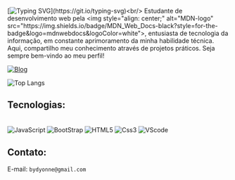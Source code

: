 [![Typing SVG](https://readme-typing-svg.demolab.com/?size=29&color=F0F8FF&lines=Olá!+Eu+sou+Dyonne+Eberty.;Obrigado+pela+presença!.;)](https://git.io/typing-svg)<br/>
Estudante de desenvolvimento web pela <img style="align: center;" alt="MDN-logo" src="https://img.shields.io/badge/MDN_Web_Docs-black?style=for-the-badge&logo=mdnwebdocs&logoColor=white">, entusiasta de tecnologia da informação, em constante aprimoramento da minha habilidade técnica. Aqui, compartilho meu conhecimento através de projetos práticos.
Seja sempre bem-vindo ao meu perfil!

[![Blog](https://img.shields.io/badge/LinkedIn-0077B5?style=for-the-badge&logo=linkedin&logoColor=white)](https://www.linkedin.com/in/dyonne-cunha)

![Top Langs](https://github-readme-stats.vercel.app/api/top-langs/?username=dyonneEberty&layout=compact)

## Tecnologias:

<div style="display: inline_block"><br/>
    <img align="center" alt="JavaScript" src="https://img.shields.io/badge/JavaScript-323330?style=for-the-badge&logo=javascript&logoColor=F7DF1E">
    <img align="center" alt="BootStrap" src="https://img.shields.io/badge/Bootstrap-563D7C?style=for-the-badge&logo=bootstrap&logoColor=white">
    <img align="center" alt="HTML5" src="https://img.shields.io/badge/HTML5-E34F26?style=for-the-badge&logo=html5&logoColor=white">
    <img align="center" alt="Css3" src="https://img.shields.io/badge/CSS3-1572B6?style=for-the-badge&logo=css3&logoColor=white">
    <img align="center" alt="VScode" src="https://img.shields.io/badge/Visual_Studio_Code-0078D4?style=for-the-badge&logo=visual%20studio%20code&logoColor=white">
</div>

## Contato:

 E-mail: `bydyonne@gmail.com`
